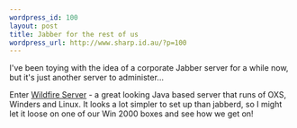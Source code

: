 ```yaml
--- 
wordpress_id: 100
layout: post
title: Jabber for the rest of us
wordpress_url: http://www.sharp.id.au/?p=100
---
```

I've been toying with the idea of a corporate Jabber server for a while now, but it's just another server to administer...

Enter <a href="http://www.jivesoftware.org/wildfire/">Wildfire Server</a> - a great looking Java based server that runs of OXS, Winders and Linux. It looks a lot simpler to set up than jabberd, so I might let it loose on one of our Win 2000 boxes and see how we get on!
